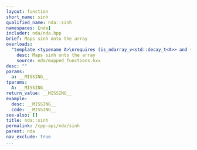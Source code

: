 ```yaml
---
layout: function
short_name: sinh
qualified_name: nda::sinh
namespaces: [nda]
includer: nda/nda.hpp
brief: Maps sinh onto the array
overloads:
  "template <typename A>\nrequires (is_ndarray_v<std::decay_t<A>> and (get_algebra<std::decay_t<A>> != 'M'))\nauto sinh(A && a)":
    desc: Maps sinh onto the array
    source: nda/mapped_functions.hxx
desc: ""
params:
  a: __MISSING__
tparams:
  A: __MISSING__
return_value: __MISSING__
example:
  desc: __MISSING__
  code: __MISSING__
see-also: []
title: nda::sinh
permalink: /cpp-api/nda/sinh
parent: nda
nav_exclude: true
...
```


